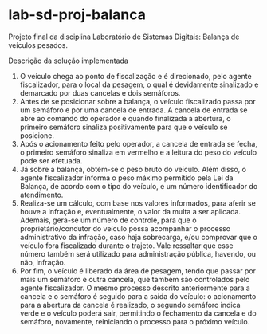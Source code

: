 # lab-sd-proj-balanca
Projeto final da disciplina Laboratório de Sistemas Digitais: Balança de veículos pesados.

Descrição da solução implementada

1)	O veículo chega ao ponto de fiscalização e é direcionado, pelo agente fiscalizador, para o local da pesagem, o qual é devidamente sinalizado e demarcado por duas cancelas e dois semáforos.
2)	Antes de se posicionar sobre a balança, o veículo fiscalizado passa por um semáforo e por uma cancela de entrada. A cancela de entrada se abre ao comando do operador e quando finalizada a abertura, o primeiro semáforo sinaliza positivamente para que o veículo se posicione.
3)	Após o acionamento feito pelo operador, a cancela de entrada se fecha, o primeiro semáforo sinaliza em vermelho e a leitura do peso do veículo pode ser efetuada.
4)	Já sobre a balança, obtém-se o peso bruto do veículo. Além disso, o agente fiscalizador informa o peso máximo permitido pela Lei da Balança, de acordo com o tipo do veículo, e um número identificador do atendimento.
5)	Realiza-se um cálculo, com base nos valores informados, para aferir se houve a infração e, eventualmente, o valor da multa a ser aplicada. Ademais, gera-se um número de controle, para que o proprietário/condutor do veículo possa acompanhar o processo administrativo da infração, caso haja sobrecarga, e/ou comprovar que o veículo fora fiscalizado durante o trajeto. Vale ressaltar que esse número também será utilizado para administração pública, havendo, ou não, infração.
6)	Por fim, o veículo é liberado da área de pesagem, tendo que passar por mais um semáforo e outra cancela, que também são controlados pelo agente fiscalizador. O mesmo processo descrito anteriormente para a cancela e o semáforo é seguido para a saída do veículo: o acionamento para a abertura da cancela é realizado, o segundo semáforo indica verde e o veículo poderá sair, permitindo o fechamento da cancela e do semáforo, novamente, reiniciando o processo para o próximo veículo.

